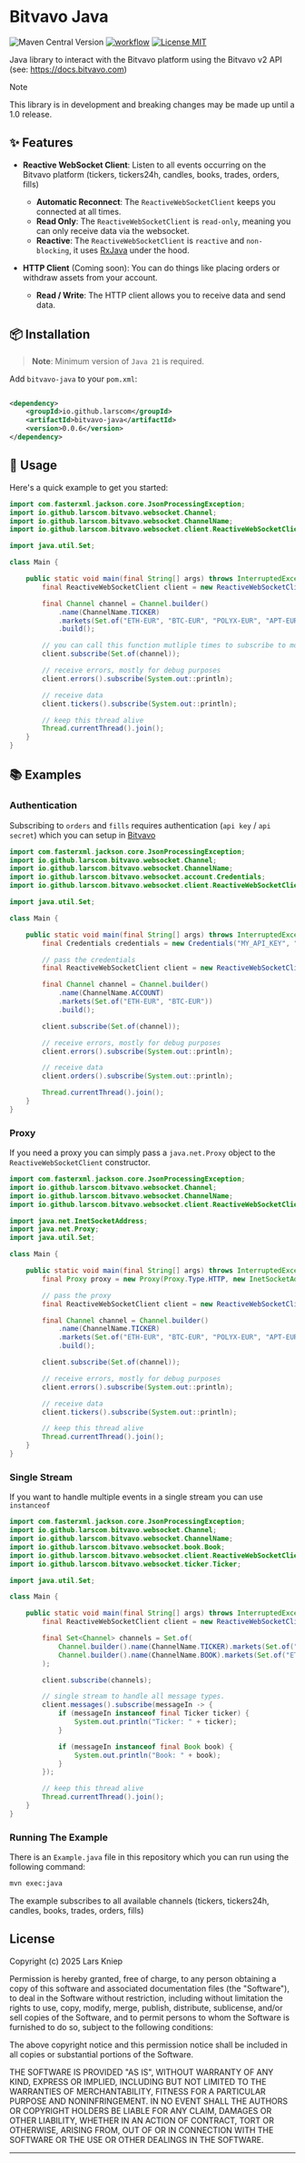 # Bitvavo Java

![Maven Central Version](https://img.shields.io/maven-central/v/io.github.larscom/bitvavo-java)
[![workflow](https://github.com/larscom/bitvavo-java/actions/workflows/workflow.yml/badge.svg)](https://github.com/larscom/bitvavo-java/actions/workflows/workflow.yml)
[![License MIT](https://img.shields.io/badge/License-MIT-yellow.svg)](https://opensource.org/licenses/MIT)

Java library to interact with the Bitvavo platform using the Bitvavo v2 API (see: https://docs.bitvavo.com)

> [!NOTE]
> This library is in development and breaking changes may be made up until a 1.0 release.

## ✨ Features

- **Reactive WebSocket Client**: Listen to all events occurring on the Bitvavo platform (tickers, tickers24h, candles,
  books, trades, orders, fills)
    - **Automatic Reconnect**: The `ReactiveWebSocketClient` keeps you connected at all times.
    - **Read Only**: The `ReactiveWebSocketClient` is `read-only`, meaning you can only receive data via the websocket.
    - **Reactive**: The `ReactiveWebSocketClient` is `reactive` and `non-blocking`, it
      uses [RxJava](https://github.com/ReactiveX/RxJava) under the hood.

- **HTTP Client** (Coming soon):  You can do things like placing orders or withdraw assets from your account.
    - **Read / Write**: The HTTP client allows you to receive data and send data.

## 📦 Installation

> **Note**: Minimum version of `Java 21` is required.

Add `bitvavo-java` to your `pom.xml`:

```xml

<dependency>
    <groupId>io.github.larscom</groupId>
    <artifactId>bitvavo-java</artifactId>
    <version>0.0.6</version>
</dependency>
```

## 🔧 Usage

Here's a quick example to get you started:

```java
import com.fasterxml.jackson.core.JsonProcessingException;
import io.github.larscom.bitvavo.websocket.Channel;
import io.github.larscom.bitvavo.websocket.ChannelName;
import io.github.larscom.bitvavo.websocket.client.ReactiveWebSocketClient;

import java.util.Set;

class Main {

    public static void main(final String[] args) throws InterruptedException, JsonProcessingException {
        final ReactiveWebSocketClient client = new ReactiveWebSocketClient();

        final Channel channel = Channel.builder()
            .name(ChannelName.TICKER)
            .markets(Set.of("ETH-EUR", "BTC-EUR", "POLYX-EUR", "APT-EUR", "VANRY-EUR"))
            .build();

        // you can call this function mutliple times to subscribe to more markets at a later moment.
        client.subscribe(Set.of(channel));

        // receive errors, mostly for debug purposes
        client.errors().subscribe(System.out::println);

        // receive data
        client.tickers().subscribe(System.out::println);

        // keep this thread alive
        Thread.currentThread().join();
    }
}
```

## 📚 Examples

### Authentication

Subscribing to `orders` and `fills` requires authentication (`api key` / `api secret`) which you can setup
in [Bitvavo](https://account.bitvavo.com/user/api)

```java
import com.fasterxml.jackson.core.JsonProcessingException;
import io.github.larscom.bitvavo.websocket.Channel;
import io.github.larscom.bitvavo.websocket.ChannelName;
import io.github.larscom.bitvavo.websocket.account.Credentials;
import io.github.larscom.bitvavo.websocket.client.ReactiveWebSocketClient;

import java.util.Set;

class Main {

    public static void main(final String[] args) throws InterruptedException, JsonProcessingException {
        final Credentials credentials = new Credentials("MY_API_KEY", "MY_API_SECRET");

        // pass the credentials
        final ReactiveWebSocketClient client = new ReactiveWebSocketClient(credentials);

        final Channel channel = Channel.builder()
            .name(ChannelName.ACCOUNT)
            .markets(Set.of("ETH-EUR", "BTC-EUR"))
            .build();

        client.subscribe(Set.of(channel));

        // receive errors, mostly for debug purposes
        client.errors().subscribe(System.out::println);

        // receive data
        client.orders().subscribe(System.out::println);

        Thread.currentThread().join();
    }
}
```

### Proxy

If you need a proxy you can simply pass a `java.net.Proxy` object to the `ReactiveWebSocketClient` constructor.

```java
import com.fasterxml.jackson.core.JsonProcessingException;
import io.github.larscom.bitvavo.websocket.Channel;
import io.github.larscom.bitvavo.websocket.ChannelName;
import io.github.larscom.bitvavo.websocket.client.ReactiveWebSocketClient;

import java.net.InetSocketAddress;
import java.net.Proxy;
import java.util.Set;

class Main {

    public static void main(final String[] args) throws InterruptedException, JsonProcessingException {
        final Proxy proxy = new Proxy(Proxy.Type.HTTP, new InetSocketAddress("proxy.example.com", 8080));

        // pass the proxy
        final ReactiveWebSocketClient client = new ReactiveWebSocketClient(proxy);

        final Channel channel = Channel.builder()
            .name(ChannelName.TICKER)
            .markets(Set.of("ETH-EUR", "BTC-EUR", "POLYX-EUR", "APT-EUR", "VANRY-EUR"))
            .build();

        client.subscribe(Set.of(channel));

        // receive errors, mostly for debug purposes
        client.errors().subscribe(System.out::println);

        // receive data
        client.tickers().subscribe(System.out::println);

        // keep this thread alive
        Thread.currentThread().join();
    }
}
```

### Single Stream

If you want to handle multiple events in a single stream you can use `instanceof`

```java
import com.fasterxml.jackson.core.JsonProcessingException;
import io.github.larscom.bitvavo.websocket.Channel;
import io.github.larscom.bitvavo.websocket.ChannelName;
import io.github.larscom.bitvavo.websocket.book.Book;
import io.github.larscom.bitvavo.websocket.client.ReactiveWebSocketClient;
import io.github.larscom.bitvavo.websocket.ticker.Ticker;

import java.util.Set;

class Main {

    public static void main(final String[] args) throws InterruptedException, JsonProcessingException {
        final ReactiveWebSocketClient client = new ReactiveWebSocketClient();

        final Set<Channel> channels = Set.of(
            Channel.builder().name(ChannelName.TICKER).markets(Set.of("ETH-EUR")).build(),
            Channel.builder().name(ChannelName.BOOK).markets(Set.of("ETH-EUR")).build()
        );

        client.subscribe(channels);

        // single stream to handle all message types.
        client.messages().subscribe(messageIn -> {
            if (messageIn instanceof final Ticker ticker) {
                System.out.println("Ticker: " + ticker);
            }

            if (messageIn instanceof final Book book) {
                System.out.println("Book: " + book);
            }
        });

        // keep this thread alive
        Thread.currentThread().join();
    }
}
```

### Running The Example

There is an `Example.java` file in this repository which you can run using the following command:

```sh
mvn exec:java
```

The example subscribes to all available channels (tickers, tickers24h, candles,
books, trades, orders, fills)

## License

Copyright (c) 2025 Lars Kniep

Permission is hereby granted, free of charge, to any person obtaining a copy
of this software and associated documentation files (the "Software"), to deal
in the Software without restriction, including without limitation the rights
to use, copy, modify, merge, publish, distribute, sublicense, and/or sell
copies of the Software, and to permit persons to whom the Software is
furnished to do so, subject to the following conditions:

The above copyright notice and this permission notice shall be included in all
copies or substantial portions of the Software.

THE SOFTWARE IS PROVIDED "AS IS", WITHOUT WARRANTY OF ANY KIND, EXPRESS OR
IMPLIED, INCLUDING BUT NOT LIMITED TO THE WARRANTIES OF MERCHANTABILITY,
FITNESS FOR A PARTICULAR PURPOSE AND NONINFRINGEMENT. IN NO EVENT SHALL THE
AUTHORS OR COPYRIGHT HOLDERS BE LIABLE FOR ANY CLAIM, DAMAGES OR OTHER
LIABILITY, WHETHER IN AN ACTION OF CONTRACT, TORT OR OTHERWISE, ARISING FROM,
OUT OF OR IN CONNECTION WITH THE SOFTWARE OR THE USE OR OTHER DEALINGS IN THE
SOFTWARE.

---
